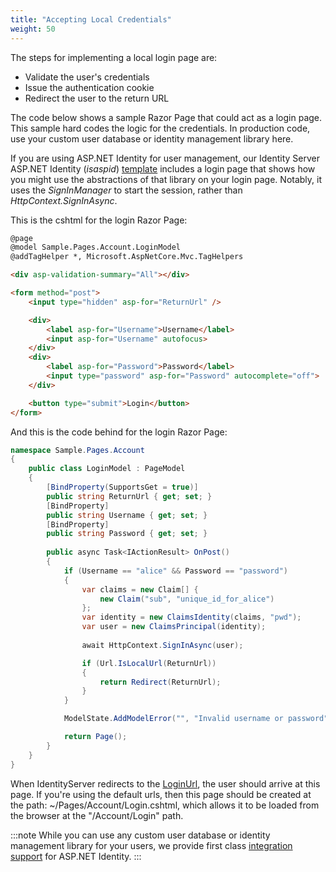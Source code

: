 ```yaml
---
title: "Accepting Local Credentials"
weight: 50
---
```


The steps for implementing a local login page are:
* Validate the user's credentials
* Issue the authentication cookie
* Redirect the user to the return URL

The code below shows a sample Razor Page that could act as a login page. This
sample hard codes the logic for the credentials. In production code, use your custom user database or identity management library here. 

If you are using ASP.NET Identity for user management, our Identity Server
ASP.NET Identity (*isaspid*) [template](/identityserver/v7/overview/packaging#templates) includes a login page that shows how you
might use the abstractions of that library on your login page. Notably, it uses
the *SignInManager* to start the session, rather than *HttpContext.SignInAsync*.

This is the cshtml for the login Razor Page:

```html
@page
@model Sample.Pages.Account.LoginModel
@addTagHelper *, Microsoft.AspNetCore.Mvc.TagHelpers

<div asp-validation-summary="All"></div>

<form method="post">
    <input type="hidden" asp-for="ReturnUrl" />

    <div>
        <label asp-for="Username">Username</label>
        <input asp-for="Username" autofocus>
    </div>
    <div>
        <label asp-for="Password">Password</label>
        <input type="password" asp-for="Password" autocomplete="off">
    </div>

    <button type="submit">Login</button>
</form>
```

And this is the code behind for the login Razor Page:

```cs
namespace Sample.Pages.Account
{
    public class LoginModel : PageModel
    {
        [BindProperty(SupportsGet = true)]
        public string ReturnUrl { get; set; }
        [BindProperty]
        public string Username { get; set; }
        [BindProperty]
        public string Password { get; set; }
        
        public async Task<IActionResult> OnPost()
        {
            if (Username == "alice" && Password == "password")
            {
                var claims = new Claim[] {
                    new Claim("sub", "unique_id_for_alice")
                };
                var identity = new ClaimsIdentity(claims, "pwd");
                var user = new ClaimsPrincipal(identity);
                
                await HttpContext.SignInAsync(user);

                if (Url.IsLocalUrl(ReturnUrl))
                {
                    return Redirect(ReturnUrl);
                }
            }

            ModelState.AddModelError("", "Invalid username or password");

            return Page();
        }
    }
}
```

When IdentityServer redirects to the [LoginUrl](/identityserver/v7/ui/login), the user should arrive at this
page. If you're using the default urls, then this page should be created at the
path: ~/Pages/Account/Login.cshtml, which allows it to be loaded from the
browser at the "/Account/Login" path. 

:::note
While you can use any custom user database or identity management library for your users, we provide first class [integration support](/identityserver/v7/aspnet_identity) for ASP.NET Identity.
:::
